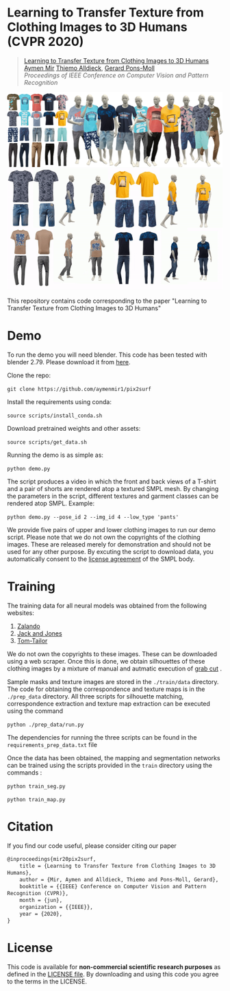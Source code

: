 # Learning to Transfer Texture from Clothing Images to 3D Humans (CVPR 2020)

>[Learning to Transfer Texture from Clothing Images to 3D Humans](https://arxiv.org/abs/2003.02050)  
[Aymen Mir](https://virtualhumans.mpi-inf.mpg.de/people/Mir.html) [Thiemo Alldieck](https://virtualhumans.mpi-inf.mpg.de/people/Alldieck.html), [Gerard Pons-Moll](https://virtualhumans.mpi-inf.mpg.de/people/pons-moll.html)  
*Proceedings of IEEE Conference on Computer Vision and Pattern Recognition*

![Teaser](./teaser_new.jpg)
![Teaser_gif](./teaser_gif.gif)

This repository contains code corresponding to the paper "Learning to Transfer Texture from Clothing Images to 3D Humans"

# Demo

To run the demo you will need blender. This code has been tested with blender 2.79. Please download it from [here](https://download.blender.org/release/Blender2.79/). 

Clone the repo:

`git clone https://github.com/aymenmir1/pix2surf`

Install the requirements using conda:

`source scripts/install_conda.sh`

Download pretrained weights and other assets:

`source scripts/get_data.sh`

Running the demo is as simple as:

`python demo.py` 

The script produces a video in which the front and back views of a T-shirt and a pair of shorts are rendered atop a textured SMPL mesh. 
By changing the parameters in the script, different textures and garment classes can be rendered atop SMPL. 
Example:

`python demo.py --pose_id 2 --img_id 4 --low_type 'pants'`

We provide five pairs of upper and lower clothing images to run our demo script. Please note that we do not own the copyrights of the clothing images. These are released merely for demonstration and should not be used for any other purpose.
By excuting the script to download data, you automatically consent to the [license agreement](https://smpl.is.tue.mpg.de/bodylicense) of the SMPL body.

# Training
The training data for all neural models was obtained from the following websites:
1) [Zalando](https://en.zalando.de/mens-clothing/)
2) [Jack and Jones](https://www.jackjones.com/de/de/jj/bekleidung/)
3) [Tom-Tailor](https://www.tom-tailor.eu/men-startpage)

We do not own the copyrights to these images. These can be downloaded using a web scraper.
Once this is done, we obtain silhouettes of these clothing images by a mixture of manual and autmatic execution of [grab cut](https://docs.opencv.org/3.4/d8/d83/tutorial_py_grabcut.html) .

Sample masks and texture images are stored in the `./train/data` directory. 
The code for obtaining the correspondence and texture maps is in the `./prep_data` directory. All three scripts for silhouette matching, correspondence extraction and texture map extraction can be executed using the command

`python ./prep_data/run.py`

The dependencies for running the three scripts can be found in the `requirements_prep_data.txt` file

Once the data has been obtained, the mapping and segmentation networks can be trained using the scripts provided in the `train` directory using the commands :

`python train_seg.py`

`python train_map.py`

# Citation
If you find our code useful, please consider citing our paper 

```
@inproceedings{mir20pix2surf,
    title = {Learning to Transfer Texture from Clothing Images to 3D Humans},  
    author = {Mir, Aymen and Alldieck, Thiemo and Pons-Moll, Gerard},  
    booktitle = {{IEEE} Conference on Computer Vision and Pattern Recognition (CVPR)}, 
    month = {jun},
    organization = {{IEEE}},
    year = {2020},
} 
```

# License
This code is available for **non-commercial scientific research purposes** as defined in the [LICENSE file](./LICENSE.txt). By downloading and using this code you agree to the terms in the LICENSE. 
